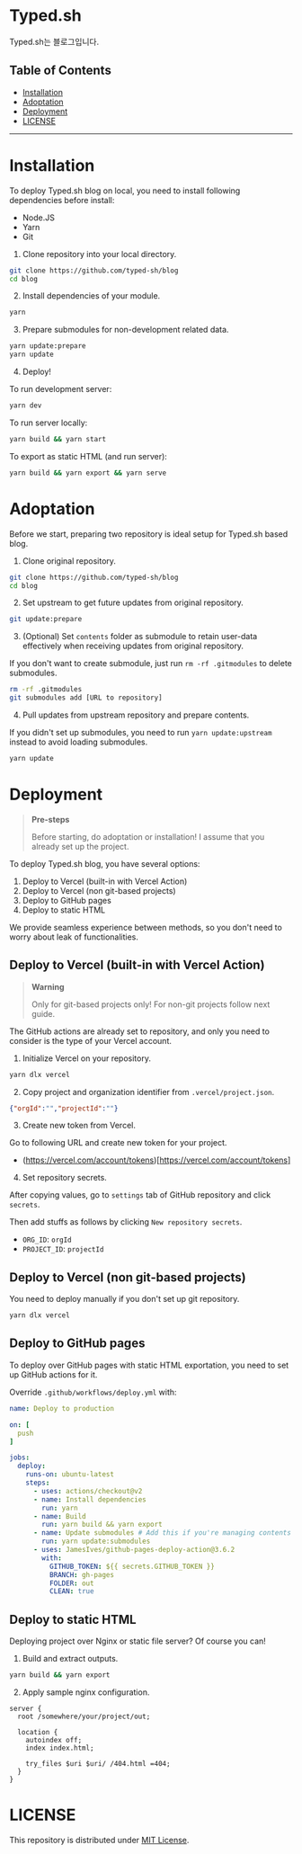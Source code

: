 # Typed.sh

Typed.sh는 블로그입니다.

## Table of Contents

- [Installation](#installation)
- [Adoptation](#adoptation)
- [Deployment](#deployment)
- [LICENSE](#license)

----

# Installation

To deploy Typed.sh blog on local, you need to install following dependencies before install:

- Node.JS
- Yarn
- Git

1. Clone repository into your local directory.

```sh
git clone https://github.com/typed-sh/blog
cd blog
```

2. Install dependencies of your module.

```sh
yarn
```

3. Prepare submodules for non-development related data.

```sh
yarn update:prepare
yarn update
```

4. Deploy!

To run development server:

```sh
yarn dev
```

To run server locally:

```sh
yarn build && yarn start
```

To export as static HTML (and run server):

```sh
yarn build && yarn export && yarn serve
```

# Adoptation

Before we start, preparing two repository is ideal setup for Typed.sh based blog.

1. Clone original repository.

```sh
git clone https://github.com/typed-sh/blog
cd blog
```

2. Set upstream to get future updates from original repository.

```sh
git update:prepare
```

3. (Optional) Set `contents` folder as submodule to retain user-data effectively when receiving updates from original repository.

If you don't want to create submodule, just run `rm -rf .gitmodules` to delete submodules.

```sh
rm -rf .gitmodules
git submodules add [URL to repository]
```

4. Pull updates from upstream repository and prepare contents.

If you didn't set up submodules, you need to run `yarn update:upstream` instead to avoid loading submodules.

```sh
yarn update
```

# Deployment

> **Pre-steps**
>
> Before starting, do adoptation or installation!
> I assume that you already set up the project.

To deploy Typed.sh blog, you have several options:

1. Deploy to Vercel (built-in with Vercel Action)
2. Deploy to Vercel (non git-based projects)
3. Deploy to GitHub pages
4. Deploy to static HTML

We provide seamless experience between methods, so you don't need to worry about leak of functionalities.

## Deploy to Vercel (built-in with Vercel Action)

> **Warning**
>
> Only for git-based projects only!
> For non-git projects follow next guide.

The GitHub actions are already set to repository, and only you need to consider is the type of your Vercel account.

1. Initialize Vercel on your repository.

```sh
yarn dlx vercel
```

2. Copy project and organization identifier from `.vercel/project.json`.

```json
{"orgId":"","projectId":""}
```

3. Create new token from Vercel.

Go to following URL and create new token for your project.

- (https://vercel.com/account/tokens)[https://vercel.com/account/tokens]

4. Set repository secrets.

After copying values, go to `settings` tab of GitHub repository and click `secrets`.

Then add stuffs as follows by clicking `New repository secrets`.

- `ORG_ID`: `orgId`
- `PROJECT_ID`: `projectId`

## Deploy to Vercel (non git-based projects)

You need to deploy manually if you don't set up git repository.

```sh
yarn dlx vercel
```

## Deploy to GitHub pages

To deploy over GitHub pages with static HTML exportation, you need to set up GitHub actions for it.

Override `.github/workflows/deploy.yml` with:

```yaml
name: Deploy to production

on: [
  push
]

jobs:
  deploy:
    runs-on: ubuntu-latest
    steps:
      - uses: actions/checkout@v2
      - name: Install dependencies
        run: yarn
      - name: Build
        run: yarn build && yarn export
      - name: Update submodules # Add this if you're managing contents with git repository.
        run: yarn update:submodules
      - uses: JamesIves/github-pages-deploy-action@3.6.2
        with:
          GITHUB_TOKEN: ${{ secrets.GITHUB_TOKEN }}
          BRANCH: gh-pages
          FOLDER: out
          CLEAN: true
```

## Deploy to static HTML

Deploying project over Nginx or static file server? Of course you can!

1. Build and extract outputs.

```sh
yarn build && yarn export
```

2. Apply sample nginx configuration.

```
server {
  root /somewhere/your/project/out;

  location {
    autoindex off;
    index index.html;

    try_files $uri $uri/ /404.html =404;
  }
}
```

# LICENSE

This repository is distributed under [MIT License](./LICENSE).
